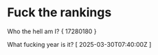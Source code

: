 # Fuck the rankings

Who the hell am I?
{ 17280180 }

What fucking year is it?
[ 2025-03-30T07:40:00Z ]
